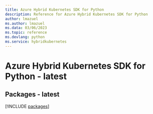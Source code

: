 ```yaml
---
title: Azure Hybrid Kubernetes SDK for Python
description: Reference for Azure Hybrid Kubernetes SDK for Python
author: lmazuel
ms.author: lmazuel
ms.data: 03/06/2023
ms.topic: reference
ms.devlang: python
ms.service: hybridkubernetes
---
```

# Azure Hybrid Kubernetes SDK for Python - latest
## Packages - latest
[!INCLUDE [packages](hybrid-kubernetes-index.md)]
